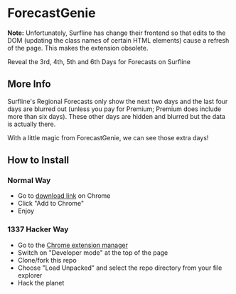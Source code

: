 # ForecastGenie

**Note:** Unfortunately, Surfline has change their frontend so that edits to the DOM (updating the class names of certain HTML elements) cause a refresh of the page. This makes the extension obsolete.

Reveal the 3rd, 4th, 5th and 6th Days for Forecasts on Surfline

## More Info

Surfline's Regional Forecasts only show the next two days and the last four days are blurred out (unless you pay for Premium; Premium does include more than six days). These other days are hidden and blurred but the data is actually there.

With a little magic from ForecastGenie, we can see those extra days!

## How to Install

### Normal Way

*   Go to [download link](https://chrome.google.com/webstore/detail/forecastgenie/alhjbhihjlhkapdpbfdalmcdfobmffmo) on Chrome
*   Click "Add to Chrome"
*   Enjoy

### 1337 Hacker Way

*   Go to the [Chrome extension manager](chrome://extensions)
*   Switch on "Developer mode" at the top of the page
*   Clone/fork this repo
*   Choose "Load Unpacked" and select the repo directory from your file explorer
*   Hack the planet
